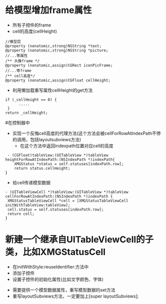 # 给模型增加frame属性

- 所有子控件的frame
- cell的高度(cellHeight)

```
//模型层
@property (nonatomic,strong)NSString *text;
@property (nonatomic,strong)NSString *picture;
//...等属性
/** 头像frame */
@property (nonatomic,assign)CGRect iconPicFrame;
//...等frame
/** cell高度*/
@property (nonatomic,assign)CGFloat cellHeight;
```

- 利用懒加载重写属性cellHeight的get方法
```
if (_cellHeight == 0) {
      .....
 }
return _cellHeight;
```

#在控制器中
- 实现一个反悔cell高度的代理方法(这个方法会被cellForRowAtIndexPath不停的调用，包括layoutsubviews方法)
  - 在这个方法中返回indexpath位置对应cell的高度
```
 - (CGFloat)tableView:(UITableView *)tableView heightForRowAtIndexPath:(NSIndexPath *)indexPath{
    XMGStatus *status = self.statuses[indexPath.row];
    return status.cellHeight;
}
``` 
- 给cell传递模型数据

```
- (UITableViewCell *)tableView:(UITableView *)tableView cellForRowAtIndexPath:(NSIndexPath *)indexPath {
 XMGStatusTableViewCell *cell = [XMGStatusTableViewCell initWithTableView:tableView];
 cell.status = self.statuses[indexPath.row];
 return cell;
}
```

# 新建一个继承自UITableViewCell的子类，比如XMGStatusCell

 * 在initWithStyle:reuseIdentifier:方法中
 * 添加子控件
 * 设置子控件的初始化属性\(比如文字颜色、字体\)

- 需要提供一个模型数据属性，重写模型数据的set方法
- 重写layoutSubviews方法，一定要加上[super layoutSubviews];

